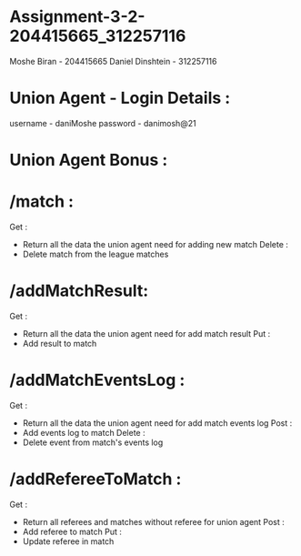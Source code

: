 # Assignment-3-2-204415665_312257116

Moshe Biran - 204415665
Daniel Dinshtein - 312257116

# Union Agent - Login Details :
username - daniMoshe
password - danimosh@21


# Union Agent Bonus :

# /match : 
Get :
- Return all the data the union agent need for adding new match
Delete :
- Delete match from the league matches

# /addMatchResult:
Get :
- Return all the data the union agent need for add match result
Put :
- Add result to match

# /addMatchEventsLog :
Get :
- Return all the data the union agent need for add match events log
Post : 
- Add events log to match
Delete :
- Delete event from match's events log

# /addRefereeToMatch :
Get :
- Return all referees and matches without referee for union agent
Post :
- Add referee to match
Put :
- Update referee in match


